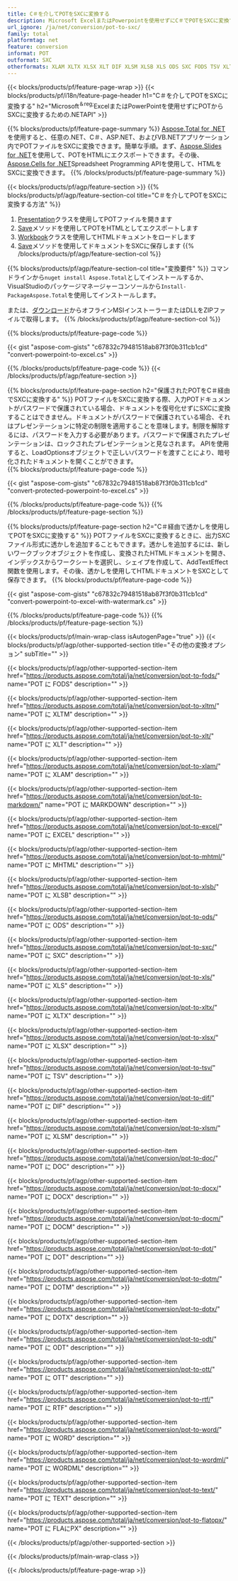 ```yaml
---
title: C＃を介してPOTをSXCに変換する
description: Microsoft ExcelまたはPowerpointを使用せずにC＃でPOTをSXCに変換する
url_ignore: /ja/net/conversion/pot-to-sxc/
family: total
platformtag: net
feature: conversion
informat: POT
outformat: SXC
otherformats: XLAM XLTX XLSX XLT DIF XLSM XLSB XLS ODS SXC FODS TSV XLTM MHTML MARKDOWN EXCEL DOC DOCX DOCM DOT DOTM DOTX ODT OTT RTF WORD WORDML TEXT FLATOPX
---
```

{{< blocks/products/pf/feature-page-wrap >}}
{{< blocks/products/pf/i18n/feature-page-header h1="C＃を介してPOTをSXCに変換する" h2="Microsoft<sup>＆reg;</sup>ExcelまたはPowerPointを使用せずにPOTからSXCに変換するための.NETAPI" >}}

{{% blocks/products/pf/feature-page-summary %}}
[Aspose.Total for .NET](https://products.aspose.com/total/net/)を使用すると、任意の.NET、C＃、ASP.NET、およびVB.NETアプリケーション内でPOTファイルをSXCに変換できます。簡単な手順。まず、[Aspose.Slides for .NET](https://products.aspose.com/slides/net/)を使用して、POTをHTMLにエクスポートできます。その後、[Aspose.Cells for .NET](https://products.aspose.com/cells/net/)Spreadsheet Programming APIを使用して、HTMLをSXCに変換できます。
{{% /blocks/products/pf/feature-page-summary  %}}

{{< blocks/products/pf/agp/feature-section >}}
{{% blocks/products/pf/agp/feature-section-col title="C＃を介してPOTをSXCに変換する方法" %}}
1. [Presentation](https://apireference.aspose.com/slides/net/aspose.slides/presentation)クラスを使用してPOTファイルを開きます
2. [Save](https://apireference.aspose.com/slides/net/aspose.slides.presentation/save/methods/5)メソッドを使用してPOTをHTMLとしてエクスポートします
3. [Workbook](https://apireference.aspose.com/cells/net/aspose.cells/workbook)クラスを使用してHTMLドキュメントをロードします
4. [Save](https://apireference.aspose.com/cells/net/aspose.cells.workbook/save/methods/4)メソッドを使用してドキュメントをSXCに保存します
{{% /blocks/products/pf/agp/feature-section-col %}}

{{% blocks/products/pf/agp/feature-section-col title="変換要件" %}}
コマンドラインから```nuget install Aspose.Total```としてインストールするか、VisualStudioのパッケージマネージャーコンソールから```Install-PackageAspose.Total```を使用してインストールします。

または、[ダウンロード](https://downloads.aspose.com/total/net)からオフラインMSIインストーラーまたはDLLをZIPファイルで取得します。
{{% /blocks/products/pf/agp/feature-section-col %}}

{{% blocks/products/pf/feature-page-code %}}

{{< gist "aspose-com-gists" "c67832c79481518ab87f3f0b311cb1cd" "convert-powerpoint-to-excel.cs" >}}


{{% /blocks/products/pf/feature-page-code %}}
{{< /blocks/products/pf/agp/feature-section >}}

{{% blocks/products/pf/feature-page-section  h2="保護されたPOTをC＃経由でSXCに変換する" %}}
POTファイルをSXCに変換する際、入力POTドキュメントがパスワードで保護されている場合、ドキュメントを復号化せずにSXCに変換することはできません。ドキュメントがパスワードで保護されている場合、それはプレゼンテーションに特定の制限を適用することを意味します。制限を解除するには、パスワードを入力する必要があります。パスワードで保護されたプレゼンテーションは、ロックされたプレゼンテーションと見なされます。 APIを使用すると、LoadOptionsオブジェクトで正しいパスワードを渡すことにより、暗号化されたドキュメントを開くことができます。  
{{% blocks/products/pf/feature-page-code %}}

{{< gist "aspose-com-gists" "c67832c79481518ab87f3f0b311cb1cd" "convert-protected-powerpoint-to-excel.cs" >}}

{{% /blocks/products/pf/feature-page-code  %}}
{{% /blocks/products/pf/feature-page-section %}}

{{% blocks/products/pf/feature-page-section  h2="C＃経由で透かしを使用してPOTをSXCに変換する" %}}
POTファイルをSXCに変換するときに、出力SXCファイル形式に透かしを追加することもできます。透かしを追加するには、新しいワークブックオブジェクトを作成し、変換されたHTMLドキュメントを開き、インデックスからワークシートを選択し、シェイプを作成して、AddTextEffect関数を使用します。その後、透かしを使用してHTMLドキュメントをSXCとして保存できます。 
{{% blocks/products/pf/feature-page-code %}}

{{< gist "aspose-com-gists" "c67832c79481518ab87f3f0b311cb1cd" "convert-powerpoint-to-excel-with-watermark.cs" >}}

{{% /blocks/products/pf/feature-page-code  %}}
{{% /blocks/products/pf/feature-page-section %}}

{{< blocks/products/pf/main-wrap-class isAutogenPage="true" >}}
{{< blocks/products/pf/agp/other-supported-section title="その他の変換オプション" subTitle="" >}}

{{< blocks/products/pf/agp/other-supported-section-item href="https://products.aspose.com/total/ja/net/conversion/pot-to-fods/" name="POT に FODS" description="" >}}

{{< blocks/products/pf/agp/other-supported-section-item href="https://products.aspose.com/total/ja/net/conversion/pot-to-xltm/" name="POT に XLTM" description="" >}}

{{< blocks/products/pf/agp/other-supported-section-item href="https://products.aspose.com/total/ja/net/conversion/pot-to-xlt/" name="POT に XLT" description="" >}}

{{< blocks/products/pf/agp/other-supported-section-item href="https://products.aspose.com/total/ja/net/conversion/pot-to-xlam/" name="POT に XLAM" description="" >}}

{{< blocks/products/pf/agp/other-supported-section-item href="https://products.aspose.com/total/ja/net/conversion/pot-to-markdown/" name="POT に MARKDOWN" description="" >}}

{{< blocks/products/pf/agp/other-supported-section-item href="https://products.aspose.com/total/ja/net/conversion/pot-to-excel/" name="POT に EXCEL" description="" >}}

{{< blocks/products/pf/agp/other-supported-section-item href="https://products.aspose.com/total/ja/net/conversion/pot-to-mhtml/" name="POT に MHTML" description="" >}}

{{< blocks/products/pf/agp/other-supported-section-item href="https://products.aspose.com/total/ja/net/conversion/pot-to-xlsb/" name="POT に XLSB" description="" >}}

{{< blocks/products/pf/agp/other-supported-section-item href="https://products.aspose.com/total/ja/net/conversion/pot-to-ods/" name="POT に ODS" description="" >}}

{{< blocks/products/pf/agp/other-supported-section-item href="https://products.aspose.com/total/ja/net/conversion/pot-to-sxc/" name="POT に SXC" description="" >}}

{{< blocks/products/pf/agp/other-supported-section-item href="https://products.aspose.com/total/ja/net/conversion/pot-to-xls/" name="POT に XLS" description="" >}}

{{< blocks/products/pf/agp/other-supported-section-item href="https://products.aspose.com/total/ja/net/conversion/pot-to-xltx/" name="POT に XLTX" description="" >}}

{{< blocks/products/pf/agp/other-supported-section-item href="https://products.aspose.com/total/ja/net/conversion/pot-to-xlsx/" name="POT に XLSX" description="" >}}

{{< blocks/products/pf/agp/other-supported-section-item href="https://products.aspose.com/total/ja/net/conversion/pot-to-tsv/" name="POT に TSV" description="" >}}

{{< blocks/products/pf/agp/other-supported-section-item href="https://products.aspose.com/total/ja/net/conversion/pot-to-dif/" name="POT に DIF" description="" >}}

{{< blocks/products/pf/agp/other-supported-section-item href="https://products.aspose.com/total/ja/net/conversion/pot-to-xlsm/" name="POT に XLSM" description="" >}}

{{< blocks/products/pf/agp/other-supported-section-item href="https://products.aspose.com/total/ja/net/conversion/pot-to-doc/" name="POT に DOC" description="" >}}

{{< blocks/products/pf/agp/other-supported-section-item href="https://products.aspose.com/total/ja/net/conversion/pot-to-docx/" name="POT に DOCX" description="" >}}

{{< blocks/products/pf/agp/other-supported-section-item href="https://products.aspose.com/total/ja/net/conversion/pot-to-docm/" name="POT に DOCM" description="" >}}

{{< blocks/products/pf/agp/other-supported-section-item href="https://products.aspose.com/total/ja/net/conversion/pot-to-dot/" name="POT に DOT" description="" >}}

{{< blocks/products/pf/agp/other-supported-section-item href="https://products.aspose.com/total/ja/net/conversion/pot-to-dotm/" name="POT に DOTM" description="" >}}

{{< blocks/products/pf/agp/other-supported-section-item href="https://products.aspose.com/total/ja/net/conversion/pot-to-dotx/" name="POT に DOTX" description="" >}}

{{< blocks/products/pf/agp/other-supported-section-item href="https://products.aspose.com/total/ja/net/conversion/pot-to-odt/" name="POT に ODT" description="" >}}

{{< blocks/products/pf/agp/other-supported-section-item href="https://products.aspose.com/total/ja/net/conversion/pot-to-ott/" name="POT に OTT" description="" >}}

{{< blocks/products/pf/agp/other-supported-section-item href="https://products.aspose.com/total/ja/net/conversion/pot-to-rtf/" name="POT に RTF" description="" >}}

{{< blocks/products/pf/agp/other-supported-section-item href="https://products.aspose.com/total/ja/net/conversion/pot-to-word/" name="POT に WORD" description="" >}}

{{< blocks/products/pf/agp/other-supported-section-item href="https://products.aspose.com/total/ja/net/conversion/pot-to-wordml/" name="POT に WORDML" description="" >}}

{{< blocks/products/pf/agp/other-supported-section-item href="https://products.aspose.com/total/ja/net/conversion/pot-to-text/" name="POT に TEXT" description="" >}}

{{< blocks/products/pf/agp/other-supported-section-item href="https://products.aspose.com/total/ja/net/conversion/pot-to-flatopx/" name="POT に FLAにPX" description="" >}}



{{< /blocks/products/pf/agp/other-supported-section >}}

{{< /blocks/products/pf/main-wrap-class >}}

{{< /blocks/products/pf/feature-page-wrap >}}